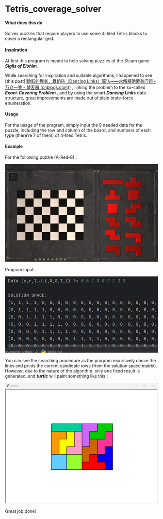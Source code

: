 # Tetris_coverage_solver

#### What does this do

Solves puzzles that require players to use some 4-tiled Tetris blocks to cover a rectangular grid.

#### Inspiration

At first this program is meant to help solving puzzles of the Steam game ***Sigils of Elohim***.

While searching for inspiration and suitable algorithms, I happened to see [this post]([跳跃的舞者，舞蹈链（Dancing Links）算法——求解精确覆盖问题 - 万仓一黍 - 博客园 (cnblogs.com)](https://www.cnblogs.com/grenet/p/3145800.html)) , linking the problem to the so-called ***Exact-Covering Problem*** , and by using the smart ***Dancing Links*** data structure, great improvements are made out of plain brute-force enumeration.

#### Usage

For the usage of the program, simply input the 9 needed data for the puzzle, including the row and column of the board, and numbers of each type (there’re 7 of them) of 4-tiled Tetris.

#### Example

For the following puzzle (A-Red-8) :

![4fe865fae788dd9a6f2c6dd117c9dd8](4fe865fae788dd9a6f2c6dd117c9dd8.png)

Program input:

![903fd82458ee3ed69e5daf58a305d00](903fd82458ee3ed69e5daf58a305d00.png)

You can see the searching procedure as the program recursively dance the links and prints the current candidate rows (from the solution space matrix). However, due to the nature of the algorithm, only one fixed result is generated, and ***turtle*** will paint something like this :

![f43f4f19fad018bcd7c22a4ba3c3c2e](f43f4f19fad018bcd7c22a4ba3c3c2e.png)

Great job done!
